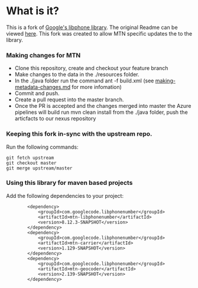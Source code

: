 # What is it?

This is a fork of [Google's libphone library](https://github.com/google/libphonenumber). The original Readme can be viewed [here](https://github.com/google/libphonenumber/blob/master/README.md). This fork was created to allow MTN specific updates the to the library.

### Making changes for MTN

*   Clone this repository, create and checkout your feature branch
*   Make changes to the data in the ./resources folder.
*   In the ./java folder run the command ant -f build.xml (see [making-metadata-changes.md](making-metadata-changes.md) for more infomation)
*   Commit and push.
*   Create a pull request into the master branch. 
*   Once the PR is accepted and the changes merged into master the Azure pipelines will build run mvn clean install from the ./java folder, push the articfacts to our nexus repository

### Keeping this fork in-sync with the upstream repo.

Run the following commands:
```git remote add upstream git@github.com:google/libphonenumber.git
git fetch upstream
git checkout master
git merge upstream/master
```

### Using this library for maven based projects

Add the following dependencies to your project:
```     
        <dependency>
            <groupId>com.googlecode.libphonenumber</groupId>
            <artifactId>mtn-libphonenumber</artifactId>
            <version>8.12.3-SNAPSHOT</version>
        </dependency>
        <dependency>
            <groupId>com.googlecode.libphonenumber</groupId>
            <artifactId>mtn-carrier</artifactId>
            <version>1.129-SNAPSHOT</version>
        </dependency>
        <dependency>
            <groupId>com.googlecode.libphonenumber</groupId>
            <artifactId>mtn-geocoder</artifactId>
            <version>2.139-SNAPSHOT</version>
        </dependency>
```


